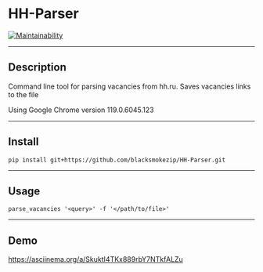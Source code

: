 # HH-Parser

[![Maintainability](https://api.codeclimate.com/v1/badges/f83d0224f140da0da32c/maintainability)](https://codeclimate.com/github/blacksmokezip/HH-Parser/maintainability)

---

## Description

Command line tool for parsing vacancies from hh.ru. Saves vacancies links to the file

Using Google Chrome version 119.0.6045.123 

---
## Install 

`pip install git+https://github.com/blacksmokezip/HH-Parser.git`

---

## Usage

`parse_vacancies '<query>' -f '</path/to/file>'`

---

## Demo

https://asciinema.org/a/SkuktI4TKx889rbY7NTkfALZu